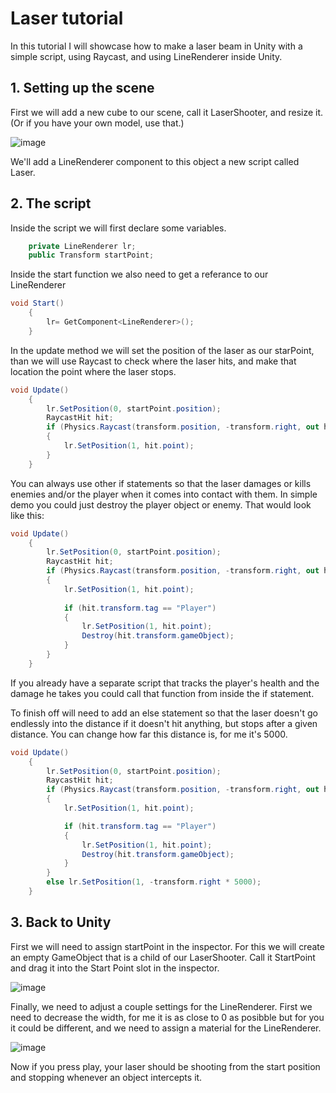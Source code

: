 # Laser tutorial

In this tutorial I will showcase how to make a laser beam in Unity with a simple script, using Raycast, and using LineRenderer inside Unity.

## 1. Setting up the scene

First we will add a new cube to our scene, call it LaserShooter, and resize it. (Or if you have your own model, use that.)

![image](https://user-images.githubusercontent.com/79841064/203997819-c636f285-3833-45b0-b7ae-5175c8c58d36.png)

We'll add a LineRenderer component to this object a new script called Laser.

## 2. The script

Inside the script we will first declare some variables.

```.cs
    private LineRenderer lr;
    public Transform startPoint;
```
Inside the start function we also need to get a referance to our LineRenderer

```.cs
void Start()
    {
        lr= GetComponent<LineRenderer>();
    }
```

In the update method we will set the position of the laser as our starPoint, than we will use Raycast to check where the laser hits, and make that location the point where the laser stops.

```.cs
void Update()
    {
        lr.SetPosition(0, startPoint.position);
        RaycastHit hit;
        if (Physics.Raycast(transform.position, -transform.right, out hit))
        {
            lr.SetPosition(1, hit.point);
        }
    }
```

You can always use other if statements so that the laser damages or kills enemies and/or the player when it comes into contact with them. In simple demo you could just destroy the player object or enemy. That would look like this:

```.cs
void Update()
    {
        lr.SetPosition(0, startPoint.position);
        RaycastHit hit;
        if (Physics.Raycast(transform.position, -transform.right, out hit))
        {
            lr.SetPosition(1, hit.point);
            
            if (hit.transform.tag == "Player")
            {
                lr.SetPosition(1, hit.point);
                Destroy(hit.transform.gameObject);
            }
        }
    }
```

If you already have a separate script that tracks the player's health and the damage he takes you could call that function from inside the if statement.

To finish off will need to add an else statement so that the laser doesn't go endlessly into the distance if it doesn't hit anything, but stops after a given distance. You can change how far this distance is, for me it's 5000.

```.cs
void Update()
    {
        lr.SetPosition(0, startPoint.position);
        RaycastHit hit;
        if (Physics.Raycast(transform.position, -transform.right, out hit))
        {
            lr.SetPosition(1, hit.point);

            if (hit.transform.tag == "Player")
            {
                lr.SetPosition(1, hit.point);
                Destroy(hit.transform.gameObject);
            }
        }
        else lr.SetPosition(1, -transform.right * 5000);
    }
```

## 3. Back to Unity

First we will need to assign startPoint in the inspector. For this we will create an empty GameObject that is a child of our LaserShooter. Call it StartPoint and drag it into the Start Point slot in the inspector.

![image](https://user-images.githubusercontent.com/79841064/204008126-92e953b7-2ec5-4146-99e7-1703b3010cf7.png)

Finally, we need to adjust a couple settings for the LineRenderer. First we need to decrease the width, for me it is as close to 0 as posibble but for you it could be different, and we need to assign a material for the LineRenderer.

![image](https://user-images.githubusercontent.com/79841064/204008469-b51ff259-9a4d-4658-a2df-92ac92039b60.png)

Now if you press play, your laser should be shooting from the start position and stopping whenever an object intercepts it.
